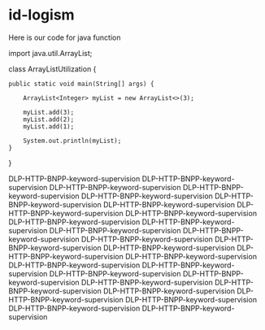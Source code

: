 # id-logism
Here is our code for java function

import java.util.ArrayList;

class ArrayListUtilization {

    public static void main(String[] args) {

        ArrayList<Integer> myList = new ArrayList<>(3);

        myList.add(3);
        myList.add(2);
        myList.add(1);

        System.out.println(myList);
    }
}

DLP-HTTP-BNPP-keyword-supervision DLP-HTTP-BNPP-keyword-supervision DLP-HTTP-BNPP-keyword-supervision DLP-HTTP-BNPP-keyword-supervision DLP-HTTP-BNPP-keyword-supervision DLP-HTTP-BNPP-keyword-supervision DLP-HTTP-BNPP-keyword-supervision DLP-HTTP-BNPP-keyword-supervision DLP-HTTP-BNPP-keyword-supervision DLP-HTTP-BNPP-keyword-supervision DLP-HTTP-BNPP-keyword-supervision DLP-HTTP-BNPP-keyword-supervision DLP-HTTP-BNPP-keyword-supervision DLP-HTTP-BNPP-keyword-supervision DLP-HTTP-BNPP-keyword-supervision DLP-HTTP-BNPP-keyword-supervision DLP-HTTP-BNPP-keyword-supervision DLP-HTTP-BNPP-keyword-supervision DLP-HTTP-BNPP-keyword-supervision DLP-HTTP-BNPP-keyword-supervision DLP-HTTP-BNPP-keyword-supervision DLP-HTTP-BNPP-keyword-supervision DLP-HTTP-BNPP-keyword-supervision DLP-HTTP-BNPP-keyword-supervision DLP-HTTP-BNPP-keyword-supervision DLP-HTTP-BNPP-keyword-supervision DLP-HTTP-BNPP-keyword-supervision DLP-HTTP-BNPP-keyword-supervision DLP-HTTP-BNPP-keyword-supervision
